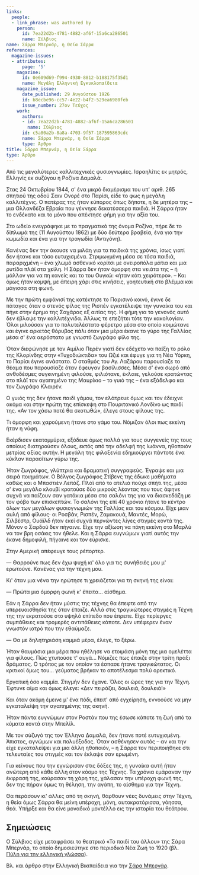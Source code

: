 ```yaml
---
links:
  people:
  - link_phrase: was authored by
    person:
      id: 7ea22d2b-4781-4882-af6f-15a6ca286501
      name: Σύλβιος
name: Σάρρα Μπερνάρ, η Θεία Σάρρα
references:
  magazine-issues:
  - attributes:
      page: '5'
    magazine:
      id: 0e609d69-f994-4930-8812-b188175f35d1
      name: Μεγάλη Ελληνική Εγκυκλοπαίδεια
    magazine_issue:
      date_published: 29 Αυγούστου 1926
      id: b8ecbe96-cc57-4e22-b4f2-529ea6980feb
      issue_number: 27ον Τεύχος
    work:
      authors:
      - id: 7ea22d2b-4781-4882-af6f-15a6ca286501
        name: Σύλβιος
      id: c5a80a2b-8a8a-4703-9f57-187595863cdc
      name: Σάρρα Μπερνάρ, η Θεία Σάρρα
      type: Άρθρο
title: Σάρρα Μπερνάρ, η Θεία Σάρρα
type: Άρθρο
---
```


<main class="content" itemprop="text">
<p>Από τις μεγαλύτερες καλλιτεχνικές φυσιογνωμίες. Ισραηλίτις εκ μητρός, Ελληνίς εκ συζύγου η Ροζίνα Δαμαλά.</p>

<p>Στας 24 Οκτωβρίου 1844, σ' ένα μικρό διαμέρισμα του υπ' αριθ. 265 σπητιού της οδού Σαιν Ονορέ στο Παρίσι, είδε το φως η
μεγάλη καλλιτέχνις. Ο πατέρας της ήταν εύπορος όπως δήποτε, η δε μητέρα της &ndash; μια Ολλανδέζα Εβραία που γέννησε
δεκατέσσερα παιδιά. Η Σάρρα ήταν το ενδέκατο και το μόνο που απέκτησε φήμη για την αξία του.</p>

<p>Στο ωδείο ενεγράφηκε με το πραγματικό της όνομα Ροζίνα, πήρε δε το δίπλωμά της (11 Αυγούστου 1862) με δύο δεύτερα
βραβεία, ένα για την κωμωδία και ένα για την τραγωδία (Αντιγόνη).</p>

<p>Κανένας δεν την άκουσε να μιλάη για τα παιδικά της χρόνια, ίσως γιατί δεν ήτανε και τόσο ευτυχισμένα. Στριμωγμένη μέσα
σε τόσα παιδιά, παραριχμένη &ndash; ένα χλωμό ασθενικό κορίτσι με ονειροπόλα μάτια και μια ρυτίδα πλάϊ στα χείλη. Η
Σάρρα δεν ήταν όμορφη στα νειάτα της &ndash; ή μάλλον για να πη κανείς και το του Ουγκώ: «ήταν κάτι χειρότερο». &ndash;
Και όμως ήταν κομψή, με άπειρη χάρι στις κινήσεις, γοητευτική στο βλέμμα και μάγισσα στη φωνή.</p>

<p>Με την πρώτη εμφάνισί της κατέκτησε το Παρισινό κοινό, έγινε δε πάταγος όταν ο στενός φίλος της Ρισπέν εγκατέλειψε την
γυναίκα του και πήγε στην έρημο της Σαχάρας εξ αιτίας της. Η φήμη για το γενονός αυτό δεν έβλαψε την καλλιτέχνιδα.
Άλλως τε επεζήτει τότε την κακολογίαν. Όλοι μιλούσαν για το πολυτελέστατο φέρετρο μέσα στο οποίο κοιμώτανε και έγινε
αρκετός θόρυβος πάλι όταν μια μέρα έκανε το γύρο της Γαλλίας μέσα σ' ένα αερόστατο με γνωστό ζωγράφο φίλο της.</p>

<p>Όταν διεφώνησε με τον Αιμίλιο Περέν γιατί δεν εδέχετο να παίξη το ρόλο της Κλορίνδης στην «Τυχοδιώκτιδα» του Ωζιέ και
έφυγε για τη Νέα Υόρκη, το Παρίσι έγινε ανάστατο. Ο σταθμός του Αγ. Λαζάρου παρουσίαζε το θέαμα που παρουσίαζε όταν
έφευγαν βασίλισσες. Μέσα σ' ένα σωρό από ανθοδέσμες συγκινημένη φιλούσε, φιλιότανε, έκλαιε, γελούσε κρατώντας στο πλάϊ
τον αγαπημένο της Μαυρίκιο &ndash; το γυιό της &ndash; ένα εξάδελφο και τον ζωγράφο Κλαιρέν.</p>

<p>Ο γυιός της δεν ήτανε παιδί γάμου, τον ελάτρευε όμως και τον έδειχνε ακόμα και στην πρώτη της επίσκεψη στο Πουριτανικό
Λονδίνο ως παιδί της. «Αν τον χάσω ποτέ θα σκοτωθώ», έλεγε στους φίλους της.</p>

<p>Τι όμορφη και χαρούμενη ήτανε στο γάμο του. Νόμιζαν όλοι πως εκείνη ήταν η νύφη.</p>

<p>Εκέρδισεν εκατομμύρια, εξόδευε όμως πολλά για τους συγγενείς της τους οποίους διατηρούσεν όλους, εκτός από την αδελφή
της Ιωάννα, ηθοποιόν μετρίας αξίας αυτήν. Η μεγάλη της φιλοξενία εδημιούργει πάντοτε ένα κύκλον παρασίτων γύρω της.</p>

<p>Ήταν ζωγράφος, γλύπτρια και δραματική συγγραφεύς. Έγραψε και μια σειρά ποιημάτων. Ο Βέλγος ζωγράφος Στίβενς της έδωκε
μαθήματα καθώς και ο Μπαστιέν Λεπάζ. Πλάϊ από το ατελιά πούχε σπήτι της, μέσα σ' ένα μεγάλο κλουβί κρατούσε δύο μικρούς
λέοντας που τους άφηνε συχνά να παίζουν σαν γατάκια μέσα στο σαλόνι της για να διασκεδάζη με τον φόβο των επισκεπτών. Το
σαλόνι της επί 40 χρόνια ήτανε το κέντρο όλων των μεγάλων φυσιογνωμιών της Γαλλίας και του κόσμου. Είχε μιαν αυλή από
φίλους· οι Ροσβάν, Ρισπέν, Ζαμακουά, Μαντές, Μορώ, Σιλβέστρ, Ουάϊλδ ήταν εκεί συχνά περνώντες λίγες στιγμές κοντά της.
Μόνον ο Σαρδού δεν πήγαινε. Είχε την αξίωση να πάγη εκείνη στο Μαρλύ να τον βρη οσάκις τον ήθελε. Και η Σάρρα ευγνώμων
γιατί αυτός την έκανε δημοφιλή, πήγαινε και τον εύρισκε.</p>

<p>Στην Αμερική απέφευγε τους ρέπορτερ.</p>

<p>&mdash; Θαρρούνε πως δεν έχω ψυχή κι' όλο για τις συνήθειές μου μ' ερωτούνε. Κανένας για την τέχνη μου.</p>

<p>Κι' όταν μια νένα την ηρώτησε τι χρειάζεται για τη σκηνή της είναι:</p>

<p>&mdash; Πρώτα μια όμορφη φωνή κ' έπειτα... αίσθημα.</p>

<p>Εάν η Σάρρα δεν ήταν μύστις της τέχνης θα έπεφτε από την υπερευαισθησία της όταν έπαιζε. Αλλά στις τραγικώτερες στιγμές
η Τέχνη της την εκρατούσε στο υψηλό επίπεδο που έπρεπε. Είχε περίεργες συμπάθειες και τρομερές αντιπάθειες κάποτε. Δεν 
υπέφερεν έναν γνωστόν ιατρό που την εθαύμαζε.</p>

<p>&mdash; Θα με δηλητηριάση καμμιά μέρα, έλεγε, το ξέρω.</p>

<p>Ήταν θαυμάσια μια μέρα που ηθέλησε να ετοιμάση μόνη της μια ομελέττα για φίλους. Πώς χτυπούσε τ' αυγά... Νόμιζες πως
έπαιζε στην τρίτη πράξι δράματος. Ο τρόπος με τον οποίον τα έσπασε ήτανε τραγικώτατος. Οι κριτικοί όμως του... γεύματος
βρήκαν το αποτέλεσμα πολύ ορεκτικό.</p>

<p>Εργατική όσο καμμία. Στιγμήν δεν έχανε. Όλες οι ώρες της για την Τέχνη. Έφτυνε αίμα και όμως έλεγε: «Δεν πειράζει,
δουλειά, δουλειά!»</p>

<p>Και όταν ακόμη έμεινε μ' ένα πόδι, έπειτ' από εγχείρηση, εννοούσε να μην εγκαταλείψη την αγαπημένης της σκηνή.</p>

<p>Ήταν πάντα ευγνώμων στον Ροστάν που της έσωσε κάποτε τη ζωή από τα κύματα κοντά στην Μπελίλ.</p>

<p>Με τον σύζυγό της τον Έλληνα Δαμαλά, δεν ήτανε ποτέ ευτυχισμένη. Άπιστος, αγνώμων και πολυέξοδος. Όταν ασθένησεν αυτός
&ndash; αν και την είχε εγκαταλείψει για μια άλλη ηθοποιόν, &ndash; η Σάρρα τον περιποιήθηκε στι τελευταίες του στιγμές
και τον έκλαψε σαν ερωμένη.</p>

<p>Για κείνους που την εγνώρισαν στις δόξες της, η γυναίκα αυτή ήταν ανώτερη από κάθε άλλη στον κόσμο της Τέχνης. Τα χρόνια
εμάραναν την έκφρασή της, κούρασαν τη χάρη της, χάλασαν την υπέροχη φωνή της, δεν της πήραν όμως τη θέληση, την αγάπη,
το αίσθημα για την Τέχνη.</p>

<p>Θα περάσουν κι' άλλες από τη σκηνή, θάρθουν νέες δυνάμεις στην Τέχνη, η θεία όμως Σάρρα θα μείνη υπέροχη, μόνη,
αυτοκρατόρισσα, γόησσα, θεά. Υπήρξε και θα είνε μοναδικό μοντέλλο εις την ιστορία του θεάτρου.</p>
</main>
<section class="notes">
<h2>Σημειώσεις</h2>

<p>Ο Σύλβιος είχε μεταφράσει το θεατρικό «Το παιδί του άλλου» της Σάρα Μπερνάρ, το οποίο δημοσιεύτηκε στο περιοδικό Νέα Ζωή
το 1920 (βλ. <a href="https://www.greek-language.gr/greekLang/literature/bibliographies/to_greek/bibliography.html?start=0&translator=%CE%A3%CF%8D%CE%BB%CE%B2%CE%B9%CE%BF%CF%82%20[%CE%91.%20%CE%A0%CE%B1%CF%80%CE%B1%CE%B4%CF%8C%CF%80%CE%BF%CF%85%CE%BB%CE%BF%CF%82]&show=1">Πύλη για την ελληνική γλώσσα</a>).</p>

<p>Βλ. και άρθρο στην Ελληνική Βικιπαίδεια για την <a href="https://el.wikipedia.org/wiki/Σάρα_Μπερνάρ">Σάρα Μπερνάρ</a>.</p>
</section>
